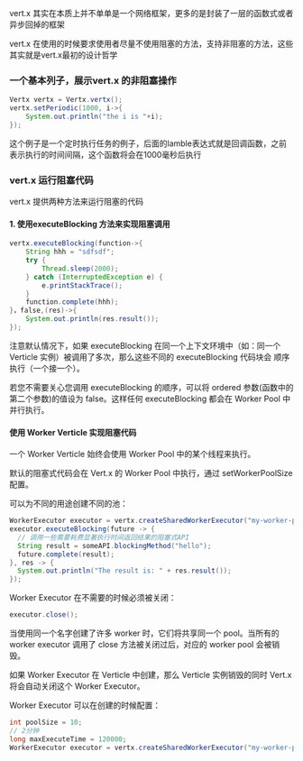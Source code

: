 vert.x 其实在本质上并不单单是一个网络框架，更多的是封装了一层的函数式或者异步回掉的框架

vert.x 在使用的时候要求使用者尽量不使用阻塞的方法，支持非阻塞的方法，这些其实就是vert.x最初的设计哲学

### 一个基本列子，展示vert.x 的非阻塞操作

```java
Vertx vertx = Vertx.vertx();
vertx.setPeriodic(1000, i->{
    System.out.println("the i is "+i);
});
```

这个例子是一个定时执行任务的例子，后面的lamble表达式就是回调函数，之前表示执行的时间间隔，这个函数将会在1000毫秒后执行

### vert.x 运行阻塞代码

vert.x 提供两种方法来运行阻塞的代码

#### 1. 使用executeBlocking 方法来实现阻塞调用

```java
vertx.executeBlocking(function->{
    String hhh = "sdfsdf";
    try {
        Thread.sleep(2000);
    } catch (InterruptedException e) {
        e.printStackTrace();
    }
    function.complete(hhh);
}，false,(res)->{
    System.out.println(res.result());
});
```

注意默认情况下，如果 executeBlocking 在同一个上下文环境中（如：同一个 Verticle 实例）被调用了多次，那么这些不同的 executeBlocking 代码块会 顺序执行（一个接一个）。

若您不需要关心您调用 executeBlocking 的顺序，可以将 ordered 参数(函数中的第二个参数)的值设为 false。这样任何 executeBlocking 都会在 Worker Pool 中并行执行。

#### 使用 Worker Verticle 实现阻塞代码

一个 Worker Verticle 始终会使用 Worker Pool 中的某个线程来执行。

默认的阻塞式代码会在 Vert.x 的 Worker Pool 中执行，通过 setWorkerPoolSize 配置。

可以为不同的用途创建不同的池：

```java
WorkerExecutor executor = vertx.createSharedWorkerExecutor("my-worker-pool");
executor.executeBlocking(future -> {
  // 调用一些需要耗费显著执行时间返回结果的阻塞式API
  String result = someAPI.blockingMethod("hello");
  future.complete(result);
}, res -> {
  System.out.println("The result is: " + res.result());
});
```

Worker Executor 在不需要的时候必须被关闭：

```java
executor.close();
```

当使用同一个名字创建了许多 worker 时，它们将共享同一个 pool。当所有的 worker executor 调用了 close 方法被关闭过后，对应的 worker pool 会被销毁。

如果 Worker Executor 在 Verticle 中创建，那么 Verticle 实例销毁的同时 Vert.x 将会自动关闭这个 Worker Executor。

Worker Executor 可以在创建的时候配置：

```java
int poolSize = 10;
// 2分钟
long maxExecuteTime = 120000;
WorkerExecutor executor = vertx.createSharedWorkerExecutor("my-worker-pool", poolSize, maxExecuteTime);
```